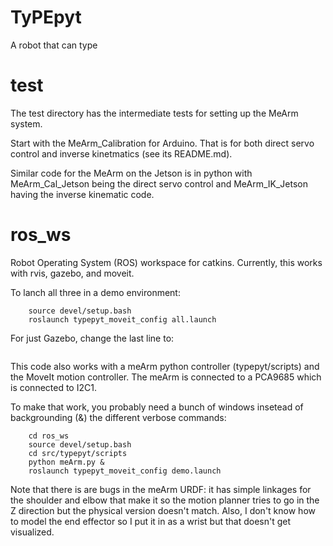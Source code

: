# TyPEpyt
A robot that can type

# test
The test directory has the intermediate tests for setting up the MeArm system. 

Start with the MeArm_Calibration for Arduino. That is for both direct servo control and inverse kinetmatics (see its README.md). 

Similar code for the MeArm on the Jetson is in python with MeArm_Cal_Jetson being the direct servo control and MeArm_IK_Jetson having the inverse kinematic code.

# ros_ws
Robot Operating System (ROS) workspace for catkins. 
Currently, this works with rvis, gazebo, and moveit. 

To lanch all three in a demo environment:
```	cd ros_ws
	source devel/setup.bash
	roslaunch typepyt_moveit_config all.launch
```

For just Gazebo, change the last line to:
```	roslaunch typepyt typepyt.launch
```

This code also works with a meArm python controller (typepyt/scripts) and the MoveIt motion controller. The meArm is connected to a PCA9685 which is connected to I2C1.

To make that work, you probably need a bunch of windows insetead of backgrounding (&) the different verbose commands:
``` roscore &
    cd ros_ws
    source devel/setup.bash
    cd src/typepyt/scripts
    python meArm.py &
    roslaunch typepyt_moveit_config demo.launch 
```

Note that there is are bugs in the meArm URDF: it has simple linkages for the shoulder and elbow that make it so the motion 
planner tries to go in the Z direction but the physical version doesn't match. Also, I don't know how to model the end effector so I put it in as a wrist but that doesn't get visualized.
